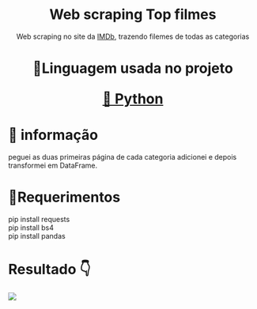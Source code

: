 <h1 align="center">Web scraping Top filmes</h1>
<p align="center">Web scraping no site da <a href="https://www.imdb.com/">IMDb</a>, trazendo filemes de todas as categorias</p>
<h1 align="center">
    <p align="center">🚀Linguagem usada no projeto</p>
     <a href="">🔗 Python</a>
</h1>

# 🎲 informação
peguei as duas primeiras página de cada categoria adicionei e depois transformei em DataFrame.

# 🚩Requerimentos
pip install requests<br>
pip install bs4<br>
pip install pandas<br>

# Resultado 👇
<img src="https://github.com/ws-silva/filmes-imdb/tree/main/img">
